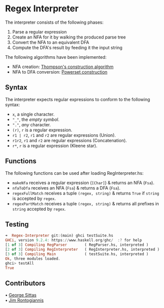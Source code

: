# Regex Interpreter

The interpreter consists of the following phases:

1. Parse a regular expression
2. Create an NFA for it by walking the produced parse tree
3. Convert the NFA to an equivalent DFA
4. Compute the DFA's result by feeding it the input string

The following algorithms have been implemented:

- NFA creation: [Thompson's construction algorithm](https://en.wikipedia.org/wiki/Thompson%27s_construction)
- NFA to DFA conversion: [Powerset construction](https://en.wikipedia.org/wiki/Powerset_construction)

## Syntax

The interpreter expects regular expressions to conform to the following syntax:

- `x`, a single character.
- `"_"`, the _empty symbol_.
- `"."`, _any_ character.
- `(r)`, `r` is a regular expression.
- `r1 | r2`, `r1` and `r2` are regular expressions (Union).
- `r1r2`, `r1` and `r2` are regular expressions (Concatenation).
- `r*`, `r` is a regular expression (Kleene star).

## Functions

The following functions can be used after loading RegInterpreter.hs:

- `makeNfa` receives a regular expression (`[Char]`) & returns an NFA (`Fsa`).
- `nfaToDfa` receives an NFA (`Fsa`) & returns a DFA (`Fsa`).
- `regexFullMatch` receives a tuple `(regex, string)` & returns `True` if `string` is accepted by `regex`.
- `regexPartMatch` receives a tuple `(regex, string)` & returns all prefixes in `string` accepted by `regex`.

## Testing

```haskell
➜  Regex-Interpreter git:(main) ghci testSuite.hs
GHCi, version 9.2.4: https://www.haskell.org/ghc/  :? for help
[1 of 3] Compiling RegParser        ( RegParser.hs, interpreted )
[2 of 3] Compiling RegInterpreter   ( RegInterpreter.hs, interpreted )
[3 of 3] Compiling Main             ( testSuite.hs, interpreted )
Ok, three modules loaded.
ghci> testAll
True
```

## Contributors

• [George Sittas](https://github.com/GeorgeSittas)\
• [Jim Rontogiannis](https://github.com/rondojim)
